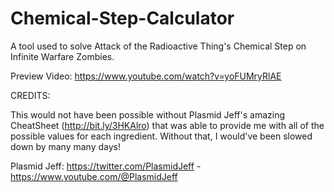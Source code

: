 # Chemical-Step-Calculator
A tool used to solve Attack of the Radioactive Thing's Chemical Step on Infinite Warfare Zombies.


Preview Video: https://www.youtube.com/watch?v=yoFUMryRlAE



CREDITS:

  This would not have been possible without Plasmid Jeff's amazing CheatSheet (http://bit.ly/3HKAlro) that was able to provide me with all of the possible values for each ingredient. Without that, I would've been slowed down by many many days!

  Plasmid Jeff:
     https://twitter.com/PlasmidJeff
     - https://www.youtube.com/@PlasmidJeff
